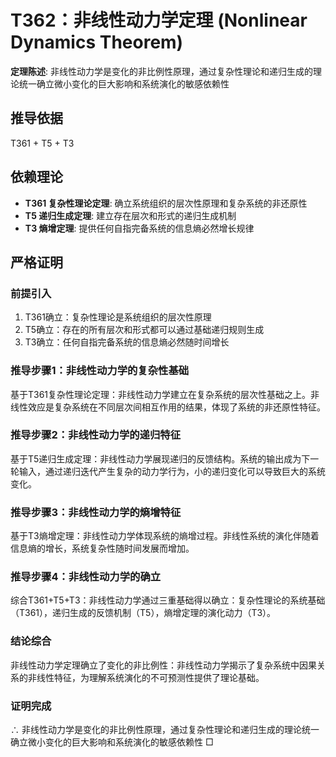 # T362：非线性动力学定理 (Nonlinear Dynamics Theorem)

**定理陈述**: 非线性动力学是变化的非比例性原理，通过复杂性理论和递归生成的理论统一确立微小变化的巨大影响和系统演化的敏感依赖性

## 推导依据
T361 + T5 + T3

## 依赖理论
- **T361 复杂性理论定理**: 确立系统组织的层次性原理和复杂系统的非还原性
- **T5 递归生成定理**: 建立存在层次和形式的递归生成机制
- **T3 熵增定理**: 提供任何自指完备系统的信息熵必然增长规律

## 严格证明

### 前提引入
1. T361确立：复杂性理论是系统组织的层次性原理
2. T5确立：存在的所有层次和形式都可以通过基础递归规则生成
3. T3确立：任何自指完备系统的信息熵必然随时间增长

### 推导步骤1：非线性动力学的复杂性基础
基于T361复杂性理论定理：非线性动力学建立在复杂系统的层次性基础之上。非线性效应是复杂系统在不同层次间相互作用的结果，体现了系统的非还原性特征。

### 推导步骤2：非线性动力学的递归特征
基于T5递归生成定理：非线性动力学展现递归的反馈结构。系统的输出成为下一轮输入，通过递归迭代产生复杂的动力学行为，小的递归变化可以导致巨大的系统变化。

### 推导步骤3：非线性动力学的熵增特征
基于T3熵增定理：非线性动力学体现系统的熵增过程。非线性系统的演化伴随着信息熵的增长，系统复杂性随时间发展而增加。

### 推导步骤4：非线性动力学的确立
综合T361+T5+T3：非线性动力学通过三重基础得以确立：复杂性理论的系统基础（T361），递归生成的反馈机制（T5），熵增定理的演化动力（T3）。

### 结论综合
非线性动力学定理确立了变化的非比例性：非线性动力学揭示了复杂系统中因果关系的非线性特征，为理解系统演化的不可预测性提供了理论基础。

### 证明完成
∴ 非线性动力学是变化的非比例性原理，通过复杂性理论和递归生成的理论统一确立微小变化的巨大影响和系统演化的敏感依赖性 □
